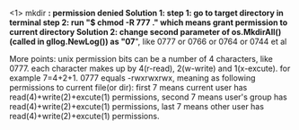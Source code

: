 <1> mkdir **: permission denied
Solution 1: 
	step 1: go to target directory in terminal
	step 2: run "$ chmod -R 777 ." which means grant permission to current directory
Solution 2: 
	change second parameter of os.MkdirAll() (called in gllog.NewLog()) as "07**",
	like 0777 or 0766 or 0764 or 0744 et al

More points:
	unix permission bits can be a number of 4 characters, like 0777.
	each character makes up by 4(r-read), 2(w-write) and 1(x-excute). for example 7=4+2+1.
	0777 equals -rwxrwxrwx, meaning as following permissions to current file(or dir):
	first 7 means current user has read(4)+write(2)+excute(1) permissions,
	second 7 means user's group has read(4)+write(2)+excute(1) permissions,
	last 7 means other user has read(4)+write(2)+excute(1) permissions.
